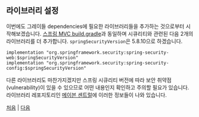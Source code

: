 ## 라이브러리 설정
이번에도 그레이들 dependencies에 필요한 라이브러리들을 추가하는 것으로부터 시작해보겠습니다. [스프링 MVC build.gradle](https://github.com/boyd-dev/demo-mvc/blob/main/example/demog-mvc/build.gradle)과 동일하며 시큐리티와 관련된 다음 2개의 라이브러리를 더 추가합니다. `springSecurityVersion`은 5.8.10으로 하겠습니다.
```
implementation "org.springframework.security:spring-security-web:$springSecurityVersion"
implementation "org.springframework.security:spring-security-config:$springSecurityVersion"

```
다른 라이브러리도 마찬가지겠지만 스프링 시큐리티 버전에 따라 보안 취약점(vulnerability)이 있을 수 있으므로 어떤 내용인지 확인하고 주의할 필요가 있습니다. 라이브러리 레포지토리인 [메이븐 센트럴](https://mvnrepository.com/repos/central)에 이러한 정보들이 나와 있습니다.

[처음](../README.md) | [다음](../03/README.md)